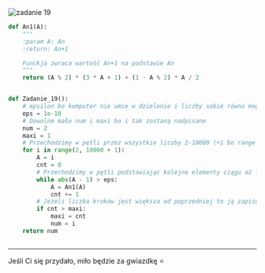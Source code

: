 <picture>
  <source srcset="../../srt/zbior_zadan/19.png" media="(prefers-color-scheme: light)">
  <source srcset="../../srt/zbior_zadan/black_19.png" media="(prefers-color-scheme: dark)">
  <img src="../../srt/zbior_zadan/black_19.png" alt="zadanie 19">
</picture>

```python
def An1(A):
    """
    :param A: An
    :return: An+1

    Funckja zwraca wartość An+1 na podstawie An
    """
    return (A % 2) * (3 * A + 1) + (1 - A % 2) * A / 2


def Zadanie_19():
    # epsilon bo komputer nie umie w dzielenie i liczby sobie równo mogą sie rożnić na jakieś liczbie po przecinku
    eps = 1e-10
    # Dowolne małe num i maxi bo i tak zostaną nadpisane
    num = 2
    maxi = 1
    # Przechodzimy w pętli przez wszystkie liczby 2-10000 (+1 bo range nie wlicza ostatniej liczby)
    for i in range(2, 10000 + 1):
        A = i
        cnt = 0
        # Przechodzimy w pętli podstawiając kolejne elementy ciągu aż liczby bedą równe czyli aż różnica między nimi będzie mniejsza niż epsilon
        while abs(A - 1) > eps:
            A = An1(A)
            cnt += 1
        # Jeżeli liczba kroków jest większa od poprzedniej to ją zapisujemy i zapisujemy dla jakiej liczby to było
        if cnt > maxi:
            maxi = cnt
            num = i
    return num



```

---
Jeśli Ci się przydało, miło będzie za gwiazdkę ⭐
